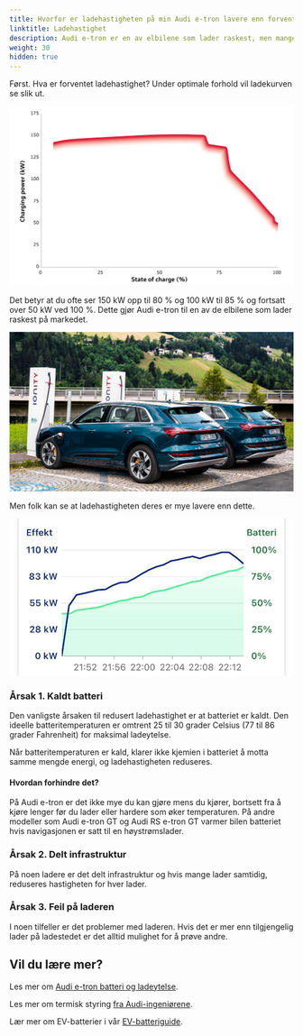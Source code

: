 ```yaml
---
title: Hvorfor er ladehastigheten på min Audi e-tron lavere enn forventet?
linktitle: Ladehastighet
description: Audi e-tron er en av elbilene som lader raskest, men mange opplever lavere ladehastighet enn forventet. Hvorfor det?
weight: 30
hidden: true
---
```

Først. Hva er forventet ladehastighet? Under optimale forhold vil ladekurven se slik ut.

![Ladekurve](chargecurve.jpg "Ladekurve e-tron 55 optimale forhold")

Det betyr at du ofte ser 150 kW opp til 80 % og 100 kW til 85 % og fortsatt over 50 kW ved 100 %. Dette gjør Audi e-tron til en av de elbilene som lader raskest på markedet.

![Audi e-tron 55 lader ved Ionity](charginghpc.jpg "Audi e-tron 55 lader ved Ionity HPC")

Men folk kan se at ladehastigheten deres er mye lavere enn dette.

![Langsom lading](slowcharging1.jpg "Eksempel 1 - langsom ladingskurve")

### Årsak 1. Kaldt batteri

Den vanligste årsaken til redusert ladehastighet er at batteriet er kaldt. Den ideelle batteritemperaturen er omtrent 25 til 30 grader Celsius (77 til 86 grader Fahrenheit) for maksimal ladeytelse.

Når batteritemperaturen er kald, klarer ikke kjemien i batteriet å motta samme mengde energi, og ladehastigheten reduseres.

#### Hvordan forhindre det?

På Audi e-tron er det ikke mye du kan gjøre mens du kjører, bortsett fra å kjøre lenger før du lader eller hardere som øker temperaturen. På andre modeller som Audi e-tron GT og Audi RS e-tron GT varmer bilen batteriet hvis navigasjonen er satt til en høystrømslader.

### Årsak 2. Delt infrastruktur

På noen ladere er det delt infrastruktur og hvis mange lader samtidig, reduseres hastigheten for hver lader.

### Årsak 3. Feil på laderen

I noen tilfeller er det problemer med laderen. Hvis det er mer enn tilgjengelig lader på ladestedet er det alltid mulighet for å prøve andre.

## Vil du lære mer?

Les mer om [Audi e-tron batteri og ladeytelse](../../../drivetrain/battery/).

Les mer om termisk styring [fra Audi-ingeniørene](../../../../../articles/thermalmanagementwinter/).

Lær mer om EV-batterier i vår [EV-batteriguide](../../../../../technology/battery/).
